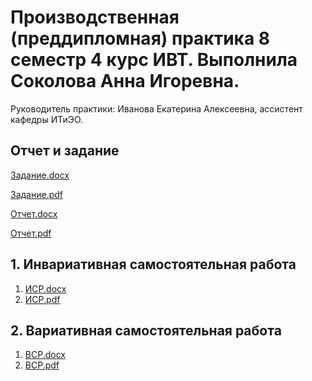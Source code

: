 # Производственная (преддипломная) практика 8 семестр 4 курс ИВТ. Выполнила Соколова Анна Игоревна.

Руководитель практики: Иванова Екатерина Алексеевна, ассистент кафедры ИТиЭО.

## Отчет и задание

[Задание.docx](https://github.com/calabiyauspace/praktika-8-sem/blob/main/задание_технологическая_соколова_анна.docx)

[Задание.pdf](https://github.com/calabiyauspace/praktika-8-sem/blob/main/задание_технологическая_соколова_анна.pdf)

[Отчет.docx](https://github.com/calabiyauspace/praktika-8-sem/blob/main/отчет_технологическая_соколова_анна.docx)

[Отчет.pdf]()

## 1. Инвариативная самостоятельная работа

1. [ИСР.docx](https://github.com/calabiyauspace/praktika-8-sem/blob/main/ИСР1.1-1.3%20Соколова%20Анна.docx)
2. [ИСР.pdf](https://github.com/calabiyauspace/praktika-8-sem/blob/main/ИСР1.1-1.3%20Соколова%20Анна.pdf)


## 2. Вариативная самостоятельная работа
1. [ВСР.docx](https://github.com/calabiyauspace/praktika-8-sem/blob/main/ВСР1.1-1.3%20Соколова%20Анна.docx)
2. [ВСР.pdf](https://github.com/calabiyauspace/praktika-8-sem/blob/main/ВСР1.1-1.3%20Соколова%20Анна.pdf)
